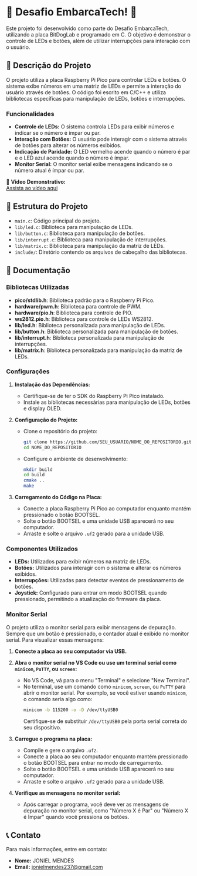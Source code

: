# 🚀 Desafio EmbarcaTech! 🚀

Este projeto foi desenvolvido como parte do Desafio EmbarcaTech, utilizando a placa BitDogLab e programado em C. O objetivo é demonstrar o controle de LEDs e botões, além de utilizar interrupções para interação com o usuário.

## 📌 Descrição do Projeto

O projeto utiliza a placa Raspberry Pi Pico para controlar LEDs e botões. O sistema exibe números em uma matriz de LEDs e permite a interação do usuário através de botões. O código foi escrito em C/C++ e utiliza bibliotecas específicas para manipulação de LEDs, botões e interrupções.

### Funcionalidades

- **Controle de LEDs:** O sistema controla LEDs para exibir números e indicar se o número é ímpar ou par.
- **Interação com Botões:** O usuário pode interagir com o sistema através de botões para alterar os números exibidos.
- **Indicação de Paridade:** O LED vermelho acende quando o número é par e o LED azul acende quando o número é ímpar.
- **Monitor Serial:** O monitor serial exibe mensagens indicando se o número atual é ímpar ou par.

🎥 **Vídeo Demonstrativo:**  
[Assista ao vídeo aqui](https://youtu.be/LxEd3SO_P20?si=eccqQIezmcAF1f3n)

## 📂 Estrutura do Projeto

- `main.c`: Código principal do projeto.
- `lib/led.c`: Biblioteca para manipulação de LEDs.
- `lib/button.c`: Biblioteca para manipulação de botões.
- `lib/interrupt.c`: Biblioteca para manipulação de interrupções.
- `lib/matrix.c`: Biblioteca para manipulação da matriz de LEDs.
- `include/`: Diretório contendo os arquivos de cabeçalho das bibliotecas.


## 📑 Documentação

### Bibliotecas Utilizadas

- **pico/stdlib.h**: Biblioteca padrão para o Raspberry Pi Pico.
- **hardware/pwm.h**: Biblioteca para controle de PWM.
- **hardware/pio.h**: Biblioteca para controle de PIO.
- **ws2812.pio.h**: Biblioteca para controle de LEDs WS2812.
- **lib/led.h**: Biblioteca personalizada para manipulação de LEDs.
- **lib/button.h**: Biblioteca personalizada para manipulação de botões.
- **lib/interrupt.h**: Biblioteca personalizada para manipulação de interrupções.
- **lib/matrix.h**: Biblioteca personalizada para manipulação da matriz de LEDs.

### Configurações

1. **Instalação das Dependências:**
   - Certifique-se de ter o SDK do Raspberry Pi Pico instalado.
   - Instale as bibliotecas necessárias para manipulação de LEDs, botões e display OLED.

2. **Configuração do Projeto:**
   - Clone o repositório do projeto:
     ```sh
     git clone https://github.com/SEU_USUARIO/NOME_DO_REPOSITORIO.git
     cd NOME_DO_REPOSITORIO
     ```
   - Configure o ambiente de desenvolvimento:
     ```sh
     mkdir build
     cd build
     cmake ..
     make
     ```

3. **Carregamento do Código na Placa:**
   - Conecte a placa Raspberry Pi Pico ao computador enquanto mantém pressionado o botão BOOTSEL.
   - Solte o botão BOOTSEL e uma unidade USB aparecerá no seu computador.
   - Arraste e solte o arquivo `.uf2` gerado para a unidade USB.

### Componentes Utilizados

- **LEDs:** Utilizados para exibir números na matriz de LEDs.
- **Botões:** Utilizados para interagir com o sistema e alterar os números exibidos.
- **Interrupções:** Utilizadas para detectar eventos de pressionamento de botões.
- **Joystick:** Configurado para entrar em modo BOOTSEL quando pressionado, permitindo a atualização do firmware da placa.

### Monitor Serial

O projeto utiliza o monitor serial para exibir mensagens de depuração. Sempre que um botão é pressionado, o contador atual é exibido no monitor serial. Para visualizar essas mensagens:

1. **Conecte a placa ao seu computador via USB.**
2. **Abra o monitor serial no VS Code ou use um terminal serial como `minicom`, `PuTTY`, ou `screen`:**
   - No VS Code, vá para o menu "Terminal" e selecione "New Terminal".
   - No terminal, use um comando como `minicom`, `screen`, ou `PuTTY` para abrir o monitor serial. Por exemplo, se você estiver usando `minicom`, o comando seria algo como:
     ```sh
     minicom -b 115200 -o -D /dev/ttyUSB0
     ```
     Certifique-se de substituir `/dev/ttyUSB0` pela porta serial correta do seu dispositivo.

3. **Carregue o programa na placa:**
   - Compile e gere o arquivo `.uf2`.
   - Conecte a placa ao seu computador enquanto mantém pressionado o botão BOOTSEL para entrar no modo de carregamento.
   - Solte o botão BOOTSEL e uma unidade USB aparecerá no seu computador.
   - Arraste e solte o arquivo `.uf2` gerado para a unidade USB.

4. **Verifique as mensagens no monitor serial:**
   - Após carregar o programa, você deve ver as mensagens de depuração no monitor serial, como "Número X é Par" ou "Número X é Ímpar" quando você pressiona os botões.

## 📞 Contato

Para mais informações, entre em contato:

- **Nome:** JONIEL MENDES
- **Email:** jonielmendes237@gmail.com


